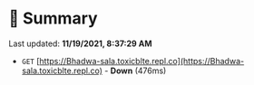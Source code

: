 # 📖 Summary
Last updated: **11/19/2021, 8:37:29 AM**

- `GET` [https://Bhadwa-sala.toxicblte.repl.co](https://Bhadwa-sala.toxicblte.repl.co) - **Down** (476ms)
